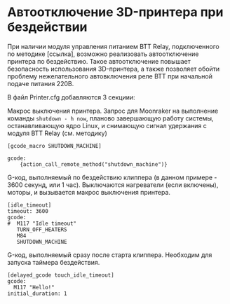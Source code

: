 # Автоотключение 3D-принтера при бездействии

При наличии модуля управления питанием BTT Relay, подключенного по методике [ссылка], возможно
реализовать автоотключение принтера по бездействию. Такое автоотключение повышает безопасность использования 3D-принтера,
а также позволяет обойти проблему нежелательного автовключения реле BTT при начальной подаче питания 220В.

В файл Printer.cfg добавляются 3 секциии:

Макрос выключения принтера. Запрос для Moonraker на выполнение команды ```shutdown - h now```, планово завершающую работу системы, 
останавливающую ядро Linux, и снимающую сигнал удержания с модуля BTT Relay (см. методику)

```gcode
[gcode_macro SHUTDOWN_MACHINE]

gcode:
    {action_call_remote_method("shutdown_machine")}
```

G-код, выполняемый по бездействию клиппера (в данном примере - 3600 секунд, или 1 час).
Выключаются нагреватели (если включены), моторы, и вызывается макрос выключения принтера.

```gcode
[idle_timeout]
timeout: 3600
gcode:
#  M117 "Idle timeout"
   TURN_OFF_HEATERS
   M84
   SHUTDOWN_MACHINE
```

G-код, выполняемый сразу после старта клиппера. Необходим для запуска таймера бездействия.
```gcode
[delayed_gcode touch_idle_timeout]
gcode:
  M117 "Hello!"
initial_duration: 1
```

